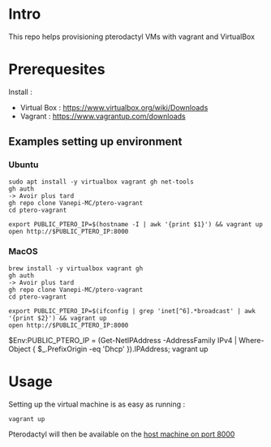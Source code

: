 


# Intro

This repo helps provisioning pterodactyl VMs with vagrant and VirtualBox

# Prerequesites

Install :

- Virtual Box : https://www.virtualbox.org/wiki/Downloads
- Vagrant : https://www.vagrantup.com/downloads

## Examples setting up environment

### Ubuntu
```shell
sudo apt install -y virtualbox vagrant gh net-tools
gh auth
-> Avoir plus tard
gh repo clone Vanepi-MC/ptero-vagrant
cd ptero-vagrant

export PUBLIC_PTERO_IP=$(hostname -I | awk '{print $1}') && vagrant up
open http://$PUBLIC_PTERO_IP:8000
```

### MacOS
```shell
brew install -y virtualbox vagrant gh
gh auth
-> Avoir plus tard
gh repo clone Vanepi-MC/ptero-vagrant
cd ptero-vagrant

export PUBLIC_PTERO_IP=$(ifconfig | grep 'inet[^6].*broadcast' | awk '{print $2}') && vagrant up
open http://$PUBLIC_PTERO_IP:8000
```
$Env:PUBLIC_PTERO_IP = (Get-NetIPAddress -AddressFamily IPv4 | Where-Object { $_.PrefixOrigin -eq 'Dhcp' }).IPAddress; vagrant up

# Usage

Setting up the virtual machine is as easy as running :

```shell
vagrant up
```

Pterodactyl will then be available on the [host machine on port 8000](http://localhost:8000)